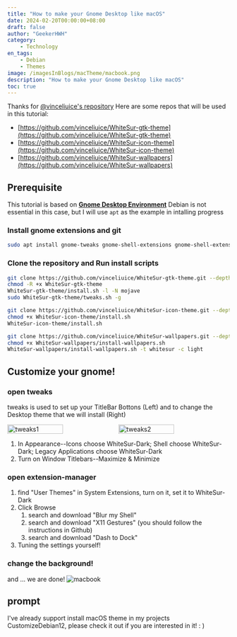 ```yaml
---
title: "How to make your Gnome Desktop like macOS"
date: 2024-02-20T00:00:00+08:00
draft: false
author: "GeekerHWH"
category:
    - Technology
en_tags:
    - Debian
    - Themes
image: /imagesInBlogs/macTheme/macbook.png
description: "How to make your Gnome Desktop like macOS"
toc: true
---
```

Thanks for [@vinceliuice's repository](https://github.com/vinceliuice)
Here are some repos that will be used in this tutorial:
- [https://github.com/vinceliuice/WhiteSur-gtk-theme](https://github.com/vinceliuice/WhiteSur-gtk-theme)
- [https://github.com/vinceliuice/WhiteSur-icon-theme](https://github.com/vinceliuice/WhiteSur-icon-theme)
- [https://github.com/vinceliuice/WhiteSur-wallpapers](https://github.com/vinceliuice/WhiteSur-wallpapers)

## Prerequisite
This tutorial is based on **[Gnome Desktop Environment](https://www.gnome.org/)**
Debian is not essential in this case, but I will use `apt` as the example in intalling progress

### Install gnome extensions and git
```bash
sudo apt install gnome-tweaks gnome-shell-extensions gnome-shell-extension-manager git
```

### Clone the repository and Run install scripts
```bash
git clone https://github.com/vinceliuice/WhiteSur-gtk-theme.git --depth=1
chmod -R +x WhiteSur-gtk-theme
WhiteSur-gtk-theme/install.sh -l -N mojave
sudo WhiteSur-gtk-theme/tweaks.sh -g

git clone https://github.com/vinceliuice/WhiteSur-icon-theme.git --depth=1
chmod +x WhiteSur-icon-theme/install.sh
WhiteSur-icon-theme/install.sh

git clone https://github.com/vinceliuice/WhiteSur-wallpapers.git --depth=1
chmod +x WhiteSur-wallpapers/install-wallpapers.sh
WhiteSur-wallpapers/install-wallpapers.sh -t whitesur -c light
```

## Customize your gnome!
### open tweaks
tweaks is used to set up your TitleBar Bottons (Left) and
 to change the Desktop theme that we will install (Right)
<div style="display: flex; justify-content: space-between;">
    <img src="/imagesInBlogs/macTheme/tweaks1.png" alt="tweaks1" style="width: 50%;">
    <img src="/imagesInBlogs/macTheme/tweaks2.png" alt="tweaks2" style="width: 50%;">
</div>

1. In Appearance--Icons choose WhiteSur-Dark; Shell choose WhiteSur-Dark; Legacy Applications choose WhiteSur-Dark
2. Turn on Window Titlebars--Maximize & Minimize

### open extension-manager
1. find "User Themes" in System Extensions, turn on it, set it to WhiteSur-Dark
2. Click Browse
   1. search and download "Blur my Shell"
   2. search and download "X11 Gestures" (you should follow the instructions in Github)
   3. search and download "Dash to Dock"
3. Tuning the settings yourself!
### change the background!
and ... we are done!
![macbook](/imagesInBlogs/macTheme/macbook.png)

## prompt
I've already support install macOS theme in my projects CustomizeDebian12, please check it out if you are interested in it! : )